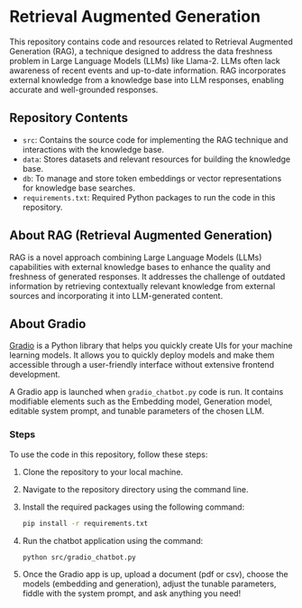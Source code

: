 # Retrieval Augmented Generation

This repository contains code and resources related to Retrieval Augmented Generation (RAG), a technique designed to address the data freshness problem in Large Language Models (LLMs) like Llama-2. LLMs often lack awareness of recent events and up-to-date information. RAG incorporates external knowledge from a knowledge base into LLM responses, enabling accurate and well-grounded responses.

## Repository Contents

- `src`: Contains the source code for implementing the RAG technique and interactions with the knowledge base.
- `data`: Stores datasets and relevant resources for building the knowledge base.
- `db`: To manage and store token embeddings or vector representations for knowledge base searches.
- `requirements.txt`: Required Python packages to run the code in this repository.

## About RAG (Retrieval Augmented Generation)

RAG is a novel approach combining Large Language Models (LLMs) capabilities with external knowledge bases to enhance the quality and freshness of generated responses. It addresses the challenge of outdated information by retrieving contextually relevant knowledge from external sources and incorporating it into LLM-generated content.

## About Gradio

[Gradio](https://www.gradio.app) is a Python library that helps you quickly create UIs for your machine learning models. It allows you to quickly deploy models and make them accessible through a user-friendly interface without extensive frontend development.

A Gradio app is launched when `gradio_chatbot.py` code is run. It contains modifiable elements such as the Embedding model, Generation model, editable system prompt, and tunable parameters of the chosen LLM.

### Steps

To use the code in this repository, follow these steps:

1. Clone the repository to your local machine.
2. Navigate to the repository directory using the command line.
3. Install the required packages using the following command:

   ```bash
   pip install -r requirements.txt
   ```

4. Run the chatbot application using the command:

   ```bash
   python src/gradio_chatbot.py
   ```

5. Once the Gradio app is up, upload a document (pdf or csv), choose the models (embedding and generation), adjust the tunable parameters, fiddle with the system prompt, and ask anything you need!

